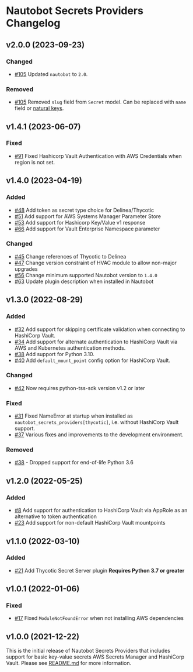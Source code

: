 # Nautobot Secrets Providers Changelog

## v2.0.0 (2023-09-23)

### Changed

- [#105](https://github.com/nautobot/nautobot-plugin-secrets-providers/pull/106) Updated `nautobot` to `2.0`.

### Removed

- [#105](https://github.com/nautobot/nautobot-plugin-secrets-providers/pull/106) Removed `slug` field from `Secret` model. Can be replaced with `name` field or [natural keys](https://docs.nautobot.com/projects/core/en/next/development/apps/migration/model-updates/global/#replace-the-usage-of-slugs-with-composite-keys).

## v1.4.1 (2023-06-07)

### Fixed

- [#91](https://github.com/nautobot/nautobot-plugin-secrets-providers/issues/91) Fixed Hashicorp Vault Authentication with AWS Credentials when region is not set.

## v1.4.0 (2023-04-19)

### Added

- [#48](https://github.com/nautobot/nautobot-plugin-secrets-providers/issues/48) Add token as secret type choice for Delinea/Thycotic
- [#51](https://github.com/nautobot/nautobot-plugin-secrets-providers/issues/51) Add support for AWS Systems Manager Parameter Store
- [#53](https://github.com/nautobot/nautobot-plugin-secrets-providers/pull/53) Add support for Hashicorp Key/Value v1 response
- [#66](https://github.com/nautobot/nautobot-plugin-secrets-providers/pull/66) Add support for Vault Enterprise Namespace parameter

### Changed

- [#45](https://github.com/nautobot/nautobot-plugin-secrets-providers/pull/45) Change references of Thycotic to Delinea
- [#47](https://github.com/nautobot/nautobot-plugin-secrets-providers/pull/47) Change version constraint of HVAC module to allow non-major upgrades
- [#56](https://github.com/nautobot/nautobot-plugin-secrets-providers/pull/56) Change minimum supported Nautobot version to `1.4.0`
- [#63](https://github.com/nautobot/nautobot-plugin-secrets-providers/pull/63) Update plugin description when installed in Nautobot

## v1.3.0 (2022-08-29)

### Added

- [#32](https://github.com/nautobot/nautobot-plugin-secrets-providers/issues/32) Add support for skipping certificate validation when connecting to HashiCorp Vault.
- [#34](https://github.com/nautobot/nautobot-plugin-secrets-providers/issues/34) Add support for alternate authentication to HashiCorp Vault via AWS and Kubernetes authentication methods.
- [#38](https://github.com/nautobot/nautobot-plugin-secrets-providers/pull/38) Add support for Python 3.10.
- [#40](https://github.com/nautobot/nautobot-plugin-secrets-providers/issues/40) Add `default_mount_point` config option for HashiCorp Vault.

### Changed

- [#42](https://github.com/nautobot/nautobot-plugin-secrets-providers/issues/42) Now requires python-tss-sdk version v1.2 or later

### Fixed

- [#31](https://github.com/nautobot/nautobot-plugin-secrets-providers/issues/31) Fixed NameError at startup when installed as `nautobot_secrets_providers[thycotic]`, i.e. without HashiCorp Vault support.
- [#37](https://github.com/nautobot/nautobot-plugin-secrets-providers/pull/37) Various fixes and improvements to the development environment.

### Removed

- [#38](https://github.com/nautobot/nautobot-plugin-secrets-providers/pull/38) - Dropped support for end-of-life Python 3.6

## v1.2.0 (2022-05-25)

### Added

- [#8](https://github.com/nautobot/nautobot-plugin-secrets-providers/issues/8) Add support for authentication to HashiCorp Vault via AppRole as an alternative to token authentication
- [#23](https://github.com/nautobot/nautobot-plugin-secrets-providers/issues/23) Add support for non-default HashiCorp Vault mountpoints

## v1.1.0 (2022-03-10)

### Added

- [#21](https://github.com/nautobot/nautobot-plugin-secrets-providers/issues/21) Add Thycotic Secret Server plugin
  **Requires Python 3.7 or greater**

## v1.0.1 (2022-01-06)

### Fixed

- [#17](https://github.com/nautobot/nautobot-plugin-secrets-providers/issues/17) Fixed `ModuleNotFoundError` when not installing AWS dependencies

## v1.0.0 (2021-12-22)

This is the initial release of Nautobot Secrets Providers that includes support for basic key-value secrets AWS Secrets Manager and HashiCorp Vault. Please see [README.md](./README.md) for more information.
